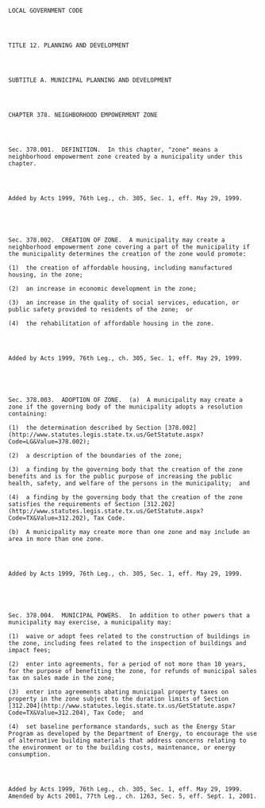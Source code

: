 ﻿
    
    
    	
    					
    
    
    LOCAL GOVERNMENT CODE
    
      
    
    
    TITLE 12. PLANNING AND DEVELOPMENT
    
      
    
    
    SUBTITLE A. MUNICIPAL PLANNING AND DEVELOPMENT
    
      
    
    
    CHAPTER 378. NEIGHBORHOOD EMPOWERMENT ZONE
    
      
    
    
    Sec. 378.001.  DEFINITION.  In this chapter, "zone" means a neighborhood empowerment zone created by a municipality under this chapter.
    
    
    
    
    Added by Acts 1999, 76th Leg., ch. 305, Sec. 1, eff. May 29, 1999.
    
    
    
    
    
    Sec. 378.002.  CREATION OF ZONE.  A municipality may create a neighborhood empowerment zone covering a part of the municipality if the municipality determines the creation of the zone would promote:
    
    (1)  the creation of affordable housing, including manufactured housing, in the zone;
    
    (2)  an increase in economic development in the zone;
    
    (3)  an increase in the quality of social services, education, or public safety provided to residents of the zone;  or
    
    (4)  the rehabilitation of affordable housing in the zone.
    
    
    
    
    Added by Acts 1999, 76th Leg., ch. 305, Sec. 1, eff. May 29, 1999.
    
    
    
    
    
    Sec. 378.003.  ADOPTION OF ZONE.  (a)  A municipality may create a zone if the governing body of the municipality adopts a resolution containing:
    
    (1)  the determination described by Section [378.002](http://www.statutes.legis.state.tx.us/GetStatute.aspx?Code=LG&Value=378.002);
    
    (2)  a description of the boundaries of the zone;
    
    (3)  a finding by the governing body that the creation of the zone benefits and is for the public purpose of increasing the public health, safety, and welfare of the persons in the municipality;  and
    
    (4)  a finding by the governing body that the creation of the zone satisfies the requirements of Section [312.202](http://www.statutes.legis.state.tx.us/GetStatute.aspx?Code=TX&Value=312.202), Tax Code.
    
    (b)  A municipality may create more than one zone and may include an area in more than one zone.
    
    
    
    
    Added by Acts 1999, 76th Leg., ch. 305, Sec. 1, eff. May 29, 1999.
    
    
    
    
    
    Sec. 378.004.  MUNICIPAL POWERS.  In addition to other powers that a municipality may exercise, a municipality may:
    
    (1)  waive or adopt fees related to the construction of buildings in the zone, including fees related to the inspection of buildings and impact fees;
    
    (2)  enter into agreements, for a period of not more than 10 years, for the purpose of benefiting the zone, for refunds of municipal sales tax on sales made in the zone;
    
    (3)  enter into agreements abating municipal property taxes on property in the zone subject to the duration limits of Section [312.204](http://www.statutes.legis.state.tx.us/GetStatute.aspx?Code=TX&Value=312.204), Tax Code;  and
    
    (4)  set baseline performance standards, such as the Energy Star Program as developed by the Department of Energy, to encourage the use of alternative building materials that address concerns relating to the environment or to the building costs, maintenance, or energy consumption.
    
    
    
    
    Added by Acts 1999, 76th Leg., ch. 305, Sec. 1, eff. May 29, 1999.  Amended by Acts 2001, 77th Leg., ch. 1263, Sec. 5, eff. Sept. 1, 2001.
    
    
    
    
    				
